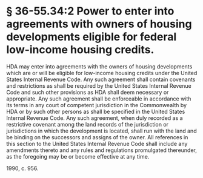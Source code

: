 # § 36-55.34:2 Power to enter into agreements with owners of housing developments eligible for federal low-income housing credits.

<p>HDA may enter into agreements with the owners of housing developments which are or will be eligible for low-income housing credits under the United States Internal Revenue Code. Any such agreement shall contain covenants and restrictions as shall be required by the United States Internal Revenue Code and such other provisions as HDA shall deem necessary or appropriate. Any such agreement shall be enforceable in accordance with its terms in any court of competent jurisdiction in the Commonwealth by HDA or by such other persons as shall be specified in the United States Internal Revenue Code. Any such agreement, when duly recorded as a restrictive covenant among the land records of the jurisdiction or jurisdictions in which the development is located, shall run with the land and be binding on the successors and assigns of the owner. All references in this section to the United States Internal Revenue Code shall include any amendments thereto and any rules and regulations promulgated thereunder, as the foregoing may be or become effective at any time.</p><p>1990, c. 956.</p>